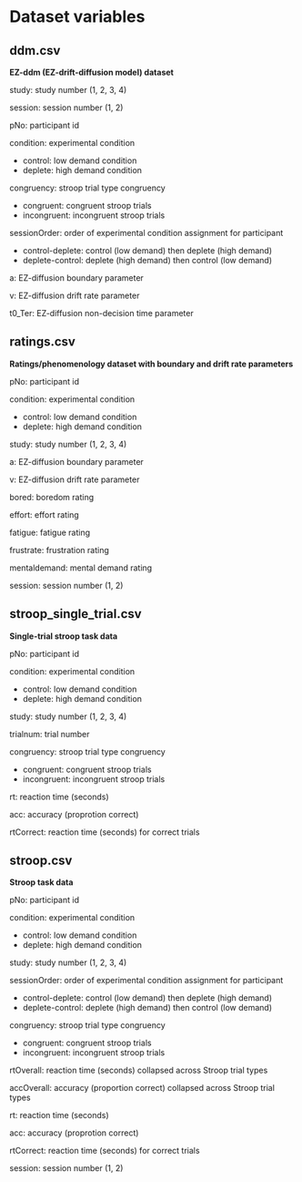 # Dataset variables

## ddm.csv

**EZ-ddm (EZ-drift-diffusion model) dataset**

study: study number (1, 2, 3, 4)

session: session number (1, 2)

pNo: participant id

condition: experimental condition

* control: low demand condition
* deplete: high demand condition

congruency: stroop trial type congruency

* congruent: congruent stroop trials
* incongruent: incongruent stroop trials

sessionOrder: order of experimental condition assignment for participant

* control-deplete: control (low demand) then deplete (high demand)
* deplete-control: deplete (high demand) then control (low demand) 

a: EZ-diffusion boundary parameter 

v: EZ-diffusion drift rate parameter

t0_Ter: EZ-diffusion non-decision time parameter

## ratings.csv

**Ratings/phenomenology dataset with boundary and drift rate parameters**

pNo: participant id

condition: experimental condition

* control: low demand condition
* deplete: high demand condition

study: study number (1, 2, 3, 4)

a: EZ-diffusion boundary parameter 

v: EZ-diffusion drift rate parameter

bored: boredom rating

effort: effort rating

fatigue: fatigue rating

frustrate: frustration rating

mentaldemand: mental demand rating

session: session number (1, 2)

## stroop_single_trial.csv

**Single-trial stroop task data**

pNo: participant id

condition: experimental condition

* control: low demand condition
* deplete: high demand condition

study: study number (1, 2, 3, 4)  

trialnum: trial number

congruency: stroop trial type congruency

* congruent: congruent stroop trials
* incongruent: incongruent stroop trials

rt: reaction time (seconds)

acc: accuracy (proprotion correct)

rtCorrect: reaction time (seconds) for correct trials

## stroop.csv

**Stroop task data**

pNo: participant id

condition: experimental condition

* control: low demand condition
* deplete: high demand condition

study: study number (1, 2, 3, 4)  

sessionOrder: order of experimental condition assignment for participant

* control-deplete: control (low demand) then deplete (high demand)
* deplete-control: deplete (high demand) then control (low demand) 

congruency: stroop trial type congruency

* congruent: congruent stroop trials
* incongruent: incongruent stroop trials

rtOverall: reaction time (seconds) collapsed across Stroop trial types

accOverall: accuracy (proportion correct) collapsed across Stroop trial types

rt: reaction time (seconds)

acc: accuracy (proprotion correct)

rtCorrect: reaction time (seconds) for correct trials

session: session number (1, 2)

